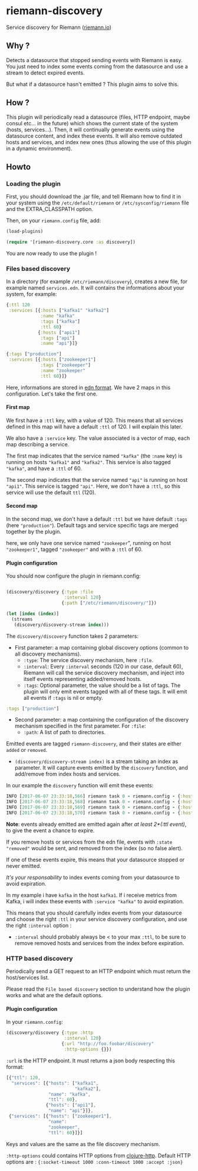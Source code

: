 # riemann-discovery

Service discovery for Riemann ([riemann.io](http://riemann.io))

## Why ?

Detects a datasource that stopped sending events with Riemann is easy. You just need to index some events coming from the datasource and use a stream to detect expired events.

But what if a datasource hasn't emitted ? This plugin aims to solve this.

## How ?

This plugin will periodically read a datasource (files, HTTP endpoint, maybe consul etc... in the future) which shows the current state of the system (hosts, services...).
Then, it will continually generate events using the datasource content, and index these events. It will also remove outdated hosts and services, and index new ones (thus allowing the use of this plugin in a dynamic environment).

## Howto

### Loading the plugin

First, you should download the .jar file, and tell Riemann how to find it in your system using the `/etc/default/riemann` or `/etc/sysconfig/riemann` file and the EXTRA_CLASSPATH option.

Then, on your `riemann.config` file, add:

```clojure
(load-plugins)

(require '[riemann-discovery.core :as discovery])
```

You are now ready to use the plugin !

### Files based discovery

In a directory (for example `/etc/riemann/discovery`), creates a new file, for example named `services.edn`. It will contains the informations about your system, for example:

```clojure
{:ttl 120
 :services [{:hosts ["kafka1" "kafka2"]
             :name "kafka"
             :tags ["kafka"]
             :ttl 60}
            {:hosts ["api1"]
             :tags ["api"]
             :name "api"}]}

{:tags ["production"]
 :services [{:hosts ["zookeeper1"]
             :tags ["zookeeper"]
             :name "zookeeper"
             :ttl 60}]}
```

Here, informations are stored in [edn format](https://github.com/edn-format/edn). We have 2 maps in this configuration. Let's take the first one.

#### First map

We first have a `:ttl` key, with a value of 120. This means that all services defined in this map will have a default `:ttl` of 120. I will explain this later.

We also have a `:service` key. The value associated is a vector of map, each map describing a service.

The first map indicates that the service named `"kafka"` (the `:name` key) is running on hosts `"kafka1"` and `"kafka2"`. This service is also tagged `"kafka"`, and have a `:ttl` of 60.

The second map indicates that the service named `"api"` is running on host `"api1"`. This service is tagged `"api"`. Here, we don't have a `:ttl`, so this service will use the default `ttl` (120).

#### Second map

In the second map, we don't have a default `:ttl` but we have default `:tags` (here `"production"`). Default tags and service specific tags are merged together by the plugin.

here, we only have one service named `"zookeeper`", running on host `"zookeeper1"`, tagged `"zookeeper"` and with a `:ttl` of 60.

#### Plugin configuration

You should now configure the plugin in riemann.config:

```clojure

(discovery/discovery {:type :file
                      :interval 120}
                     {:path ["/etc/riemann/discovery/"]})

(let [index (index)]
  (streams
   (discovery/discovery-stream index)))

```

The `discovery/discovery` function takes 2 parameters:

- First parameter: a map containing global discovery options (common to all discovery mechanisms).
  - `:type`: The service discovery mechanism, here `:file`.
  - `:interval`: Every `:interval` seconds (120 in our case, default 60), Riemann will call the service discovery mechanism, and inject into itself events representing added/removed hosts.
  - `:tags`: Optional parameter, the value should be a list of tags. The plugin will only emit events tagged with all of these tags. It will emit all events if `:tags` is nil or empty.

```clojure
:tags ["production"]
```

- Second parameter: a map containing the configuration of the discovery mechanism specified in the first parameter. For `:file`:
  - `:path`: A list of path to directories.

Emitted events are tagged `riemann-discovery`, and their states are either `added` or `removed`.

- `(discovery/discovery-stream index)` is a stream taking an index as parameter. It will capture events emitted by the `discovery` function, and add/remove from index hosts and services.

In our example the `discovery` function will emit these events:

```clojure
INFO [2017-06-07 23:33:18,566] riemann task 0 - riemann.config - {:host kafka2, :service kafka, :time 1496871198537/1000, :tags [riemann-discovery kafka], :state added, :ttl 60}
INFO [2017-06-07 23:33:18,568] riemann task 0 - riemann.config - {:host api1, :service api, :time 1496871198537/1000, :tags [riemann-discovery api], :state added, :ttl 120}
INFO [2017-06-07 23:33:18,569] riemann task 0 - riemann.config - {:host zookeeper1, :service zookeeper, :time 1496871198537/1000, :tags [riemann-discovery production zookeeper], :state added, :ttl 60}
INFO [2017-06-07 23:33:18,570] riemann task 0 - riemann.config - {:host kafka1, :service kafka, :time 1496871198537/1000, :tags [riemann-discovery kafka], :state added, :ttl 60}
```

**Note**: events already emitted are emitted again after *at least 2\*(:ttl event)*, to give the event a chance to expire.

If you remove hosts or services from the edn file, events with `:state "removed"` would be sent, and removed from the index (so no false alert).

If one of these events expire, this means that your datasource stopped or never emitted.

*It's your responsability* to index events coming from your datasource to avoid expiration.

In my example i have `kafka` in the host `kafka1`. If i receive metrics from Kafka, i will index these events with `:service "kafka"`  to avoid expiration.

This means that you should carefully index events from your datasource and choose the right `:ttl` in your service discovery configuration, and use the right `:interval` option :

- `:interval` should probably always be < to your max `:ttl`, to be sure to remove removed hosts and services from the index before expiration.

### HTTP based discovery

Periodically send a GET request to an HTTP endpoint which must return the host/services list.

Please read the `File based discovery` section to understand how the plugin works and what are the default options.

#### Plugin configuration

In your `riemann.config`:

```clojure
(discovery/discovery {:type :http
                      :interval 120}
                     {:url "http://foo.foobar/discovery"
                      :http-options {}})
```

`:url` is the HTTP endpoint. It must returns a json body respecting this format:

```javascript
[{"ttl": 120,
  "services": [{"hosts": ["kafka1",
                          "kafka2"],
                "name": "kafka",
                "ttl": 60},
               {"hosts": ["api1"],
                "name": "api"}]},
 {"services": [{"hosts": ["zookeeper1"],
                "name":
                "zookeeper",
                "ttl": 60}]}]
```

Keys and values are the same as the file discovery mechanism.

`:http-options` could contains HTTP options from [clojure-http](https://github.com/dakrone/clj-http).
Default HTTP options are : `{:socket-timeout 1000 :conn-timeout 1000 :accept :json}`
